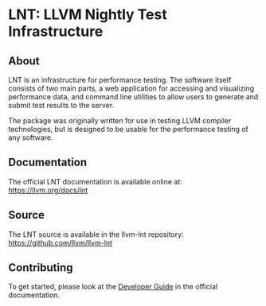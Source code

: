 LNT: LLVM Nightly Test Infrastructure
=====================================

About
-----

LNT is an infrastructure for performance testing. The software itself
consists of two main parts, a web application for accessing and visualizing
performance data, and command line utilities to allow users to generate and
submit test results to the server.

The package was originally written for use in testing LLVM compiler
technologies, but is designed to be usable for the performance testing of any
software.


Documentation
-------------

The official LNT documentation is available online at: https://llvm.org/docs/lnt


Source
------

The LNT source is available in the llvm-lnt repository: https://github.com/llvm/llvm-lnt


Contributing
------------

To get started, please look at the [Developer Guide](https://llvm.org/docs/lnt/developer_guide.html) in the official documentation.

